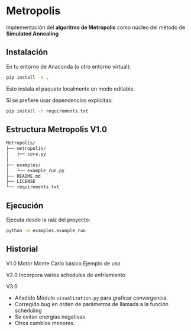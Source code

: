 # Metropolis

Implementación del **algoritmo de Metropolis** como núcleo del método de **Simulated Annealing**


## Instalación

En tu entorno de Anaconda (u otro entorno virtual):

```bash
pip install -e .
```
Esto instala el paquete localmente en modo editable.

Si se prefiere usar dependencias explícitas:

```bash
pip install -r requirements.txt
```

## Estructura Metropolis V1.0

```bash
Metropolis/
├── metropolis/
│   ├── core.py
│ 
├── examples/
│   └── example_run.py
├── README.md
├── LICENSE
└── requirements.txt
```


## Ejecución

Ejecuta desde la raíz del proyecto:

```bash
python -m examples.example_run
```

## Historial

V1.0
Motor Monte Carlo básico
Ejemplo de uso

V2.0
Incorpora varios schedules  de enfriamiento

V3.0
- Añadido Módulo `visualization.py` para graficar convergencia.
- Corregido bug en orden de parámetros de llamada a la función scheduling
- Se evitan energías negativas
- Otros cambios menores.